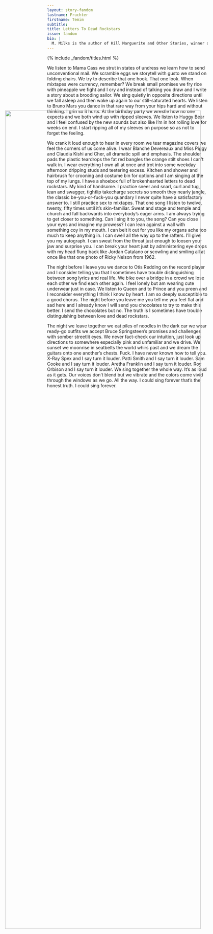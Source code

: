 ```yaml
---
layout: story-fandom
lastname: Fruchter
firstname: Temim
subtitle: 
title: Letters To Dead Rockstars
issue: fandom
bio: |
  M. Milks is the author of Kill Marguerite and Other Stories, winner of the 2015 Devil’s Kitchen Reading Award in Fiction and a Lambda Literary Award finalist; as well as three chapbooks, most recently The Feels, an exploration of fan fiction and affect. They are editor of The &NOW Awards 3: The Best Innovative Writing, 2011-2013 and co-editor of Asexualities: Feminist and Queer Perspectives.
---
```


<style>


.section img {
    position: absolute;
    top: 10%;
    right: 10%;
    width: 80%;
}

.section-intro .title-info {
    left: 15%;
    position: absolute;
    

    top: 34%;
    width: 90%

}

.fandom-page-wrapper .story-title {
    text-align: left;
}


@media only screen and (min-width: 768px) {
    .section-intro .title-info {
        top: 19%;
         width: 33%;
        }

    .section img {
        bottom: 10%;
    }
}



</style>


<div class="section-intro section">
    <div class="section-img item"><!--<img src="{{ site.baseurl }}/assets/images/issues/02_fandom/fruchter-temim-dead-rockstars_1.jpg">-->
            <img src="{{ site.baseurl }}/assets/images/issues/02_fandom/fruchter-temim-dead-rockstars_2.jpg">
        <!--<img src="{{ site.baseurl }}/assets/images/issues/02_fandom/fruchter-temim-dead-rockstars_3.jpg">--></div>
			{% include _fandom/titles.html %}
</div><!-- /section-intro -->
<div class="section-intro-text section">
                <div class="inner-section-wrapper">
    <div class="text-wrapper"><p>We listen to Mama Cass we strut in states of undress we learn how to send unconventional mail. We scramble eggs we storytell with gusto we stand on folding chairs. We try to describe that one hook. That one look. When mixtapes were currency, remember? We break small promises we fry rice with pineapple we fight and I cry and instead of talking you draw and I write a story about a brooding sailor. We sing quietly in opposite directions until we fall asleep and then wake up again to our still-saturated hearts. We listen to Bruno Mars you dance in that rare way from your hips hard and without thinking. I grin so it hurts. At the birthday party we wrestle how no one expects and we both wind up with ripped sleeves. We listen to Huggy Bear and I feel confused by the new sounds but also like I’m in hot rolling love for weeks on end. I start ripping all of my sleeves on purpose so as not to forget the feeling.</p>
<p>We crank it loud enough to hear in every room we tear magazine covers we feel the corners of us come alive. I wear Blanche Devereaux and Miss Piggy and Claudia Kishi and Cher, all dramatic spill and emphasis. The shoulder pads the plastic teardrops the fat red bangles the orange stilt shoes I can’t walk in. I wear everything I own all at once and trot into some weekday afternoon dripping studs and teetering excess. Kitchen and shower and hairbrush for crooning and costume bin for options and I am singing at the top of my lungs. I have a shoebox full of brokenhearted letters to dead rockstars. My kind of handsome. I practice sneer and snarl, curl and tug, lean and swagger, tightlip takecharge secrets so smooth they nearly jangle, the classic be-you-or-fuck-you quandary I never quite have a satisfactory answer to. I still practice sex to mixtapes. That one song I listen to twelve, twenty, fifty times until it’s skin-familiar. Sweat and stage and temple and church and fall backwards into everybody’s eager arms. I am always trying to get closer to something. Can I sing it to you, the song? Can you close your eyes and imagine my prowess? I can lean against a wall with something coy in my mouth. I can belt it out for you like my organs ache too much to keep anything in. I can swell all the way up to the rafters. I’ll give you my autograph. I can sweat from the throat just enough to loosen your jaw and surprise you. I can break your heart just by administering eye drops with my head flung back like Jordan Catalano or scowling and smiling all at once like that one photo of Ricky Nelson from 1962.</p>
<p>The night before I leave you we dance to Otis Redding on the record player and I consider telling you that I sometimes have trouble distinguishing between song lyrics and real life. We bike over a bridge in a crowd we lose each other we find each other again. I feel lonely but am wearing cute underwear just in case. We listen to Queen and to Prince and you preen and I reconsider everything I think I know by heart. I am so deeply susceptible to a good chorus. The night before you leave me you tell me you feel flat and sad here and I already know I will send you chocolates to try to make this better. I send the chocolates but no. The truth is I sometimes have trouble distinguishing between love and dead rockstars.</p>
<p>The night we leave together we eat piles of noodles in the dark car we wear ready-go outfits we accept Bruce Springsteen’s promises and challenges with somber streetlit eyes. We never fact-check our intuition, just look up directions to somewhere especially pink and unfamiliar and we drive. We sunset we moonrise in seatbelts the world whirs past and we dream the guitars onto one another’s chests. Fuck. I have never known how to tell you. X-Ray Spex and I say turn it louder. Patti Smith and I say turn it louder. Sam Cooke and I say turn it louder. Aretha Franklin and I say turn it louder. Roy Orbison and I say turn it louder. We sing together the whole way. It’s as loud as it gets. Our voices don’t blend but we vibrate and the colors come vivid through the windows as we go. All the way. I could sing forever that’s the honest truth. I could sing forever.</p>

</div>
</div>
</div>


